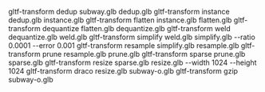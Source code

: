 gltf-transform dedup subway.glb dedup.glb
gltf-transform instance dedup.glb instance.glb
gltf-transform flatten instance.glb flatten.glb
gltf-transform dequantize flatten.glb dequantize.glb
gltf-transform weld dequantize.glb weld.glb
gltf-transform simplify weld.glb simplify.glb --ratio 0.0001 --error 0.001
gltf-transform resample simplify.glb resample.glb
gltf-transform prune resample.glb prune.glb
gltf-transform sparse prune.glb sparse.glb
gltf-transform resize sparse.glb resize.glb --width 1024 --height 1024
gltf-transform draco resize.glb subway-o.glb
gltf-transform gzip subway-o.glb
